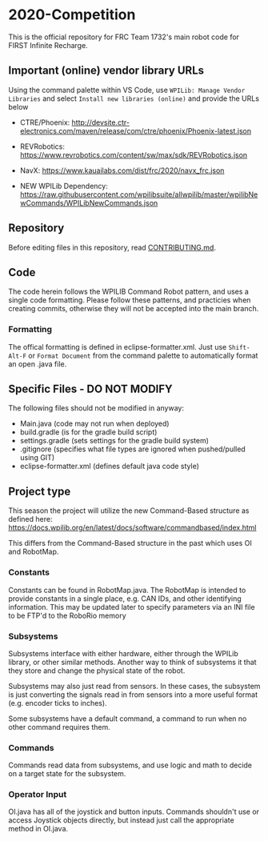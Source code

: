 # 2020-Competition
This is the official repository for FRC Team 1732's main robot code for FIRST Infinite Recharge.

## Important (online) vendor library URLs

Using the command palette within VS Code, use `WPILib: Manage Vendor Libraries` and select `Install new libraries (online)` and provide the URLs below

- CTRE/Phoenix: http://devsite.ctr-electronics.com/maven/release/com/ctre/phoenix/Phoenix-latest.json
- REVRobotics: https://www.revrobotics.com/content/sw/max/sdk/REVRobotics.json
- NavX: https://www.kauailabs.com/dist/frc/2020/navx_frc.json

- NEW WPILib Dependency: https://raw.githubusercontent.com/wpilibsuite/allwpilib/master/wpilibNewCommands/WPILibNewCommands.json

## Repository

Before editing files in this repository, read [CONTRIBUTING.md](CONTRIBUTING.md).

## Code

The code herein follows the WPILIB Command Robot pattern, and uses a single code formatting. Please follow these patterns, and practicies when creating commits, otherwise they will not be accepted into the main branch.

### Formatting

The offical formatting is defined in eclipse-formatter.xml. Just use `Shift-Alt-F` or `Format Document` from the command palette to automatically format an open .java file.

## Specific Files - DO NOT MODIFY

The following files should not be modified in anyway:

* Main.java (code may not run when deployed)
* build.gradle (is for the gradle build script)
* settings.gradle (sets settings for the gradle build system)
* .gitignore (specifies what file types are ignored when pushed/pulled using GIT)
* eclipse-formatter.xml (defines default java code style)

## Project type

This season the project will utilize the new Command-Based structure as defined here: https://docs.wpilib.org/en/latest/docs/software/commandbased/index.html

This differs from the Command-Based structure in the past which uses OI and RobotMap. 

### Constants

Constants can be found in RobotMap.java. The RobotMap is intended to provide constants in a single place, e.g. CAN IDs, and other identifying information.
This may be updated later to specify parameters via an INI file to be FTP'd to the RoboRio memory

### Subsystems

Subsystems interface with either hardware, either through the WPILib library, or other similar methods. Another way to think of subsystems it that they store and change the physical state of the robot.

Subsystems may also just read from sensors. In these cases, the subsystem is just converting the signals read in from sensors into a more useful format (e.g. encoder ticks to inches).

Some subsystems have a default command, a command to run when no other command requires them.

### Commands

Commands read data from subsystems, and use logic and math to decide on a target state for the subsystem. 

### Operator Input

OI.java has all of the joystick and button inputs. Commands shouldn't use or access Joystick objects directly, but instead just call the appropriate method in OI.java.

